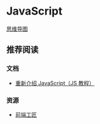 # JavaScript

[思维导图](/mind.html?path=/language/javascript/README)

## 推荐阅读

### 文档

- [重新介绍 JavaScript（JS 教程）](https://developer.mozilla.org/zh-CN/docs/Web/JavaScript/Language_Overview)

### 资源

- [前端工匠](https://github.com/ljianshu/Blog)